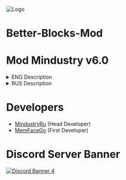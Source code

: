 ![Logo](https://github.com/MindustryRu/test/blob/main/sprites/ReadMe/Better-Blocks%20Mod.gif)

# Better-Blocks-Mod
# Mod Mindustry v6.0
<details> 
  <summary>ENG Description</summary>
Better-Blocks-Mod: This mod adds more blocks, materials and enemies (In development).

The mod is developed specifically for mindustry.ru

For all questions, write to Discord: https://discord.mindustry.ru/
![Discord Shield](https://discordapp.com/api/guilds/658670734222163989/widget.png?style=shield)

Also, everyone can contribute to the development of the mod!
This mod will operate on our server.
The server connection addresses are on the website: https://mindustry.ru/
</details>

<details> 
  <summary>RUS Description</summary>
Better-Blocks-Mod: Этот мод добавляет больше блоков, материалов и врагов(В разаработке).

Мод разрабатывается специально для mindustry.ru

По всем вопросам пишите в Discord: https://discord.mindustry.ru/
![Discord Shield](https://discordapp.com/api/guilds/658670734222163989/widget.png?style=shield)

Так же все желающие могут внести вклад в развитие мода!
Этот мод будет действовать у нас на сервере.
Адреса подключения к серверам находятся на сайте: https://mindustry.ru/
</details>


# Developers

- [MindustryRu](https://github.com/MindustryRu) (Head Developer)
- [MemFaceGo](https://github.com/MemFaceGo) (First Developer)


# Discord Server Banner

<a href="https://discord.mindustry.ru/"><img src="https://discordapp.com/api/guilds/658670734222163989/widget.png?style=banner4" alt="Discord Banner 4"/></a>